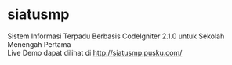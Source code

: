 siatusmp
========
Sistem Informasi Terpadu Berbasis CodeIgniter 2.1.0 untuk Sekolah Menengah Pertama <br>
Live Demo dapat dilihat di http://siatusmp.pusku.com/
